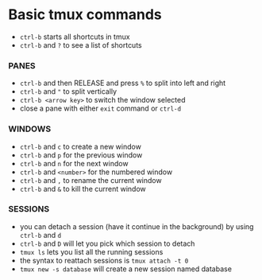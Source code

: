 # Basic tmux commands

- `ctrl-b` starts all shortcuts in tmux
- `ctrl-b` and `?` to see a list of shortcuts
### PANES
- `ctrl-b` and then RELEASE and press `%` to split into left and right
- `ctrl-b` and `"` to split vertically
- `ctrl-b <arrow key>` to switch the window selected
- close a pane with either `exit` command or `ctrl-d`

### WINDOWS
- `ctrl-b` and `c` to create a new window
- `ctrl-b` and `p` for the previous window
- `ctrl-b` and `n` for the next window
- `ctrl-b` and `<number>` for the numbered window
- `ctrl-b` and `,` to rename the current window
- `ctrl-b` and `&` to kill the current window
### SESSIONS

- you can detach a session (have it continue in the background) by using `ctrl-b` and `d`
- `ctrl-b` and `D` will let you pick which session to detach
- `tmux ls` lets you list all the running sessions
- the syntax to reattach sessions is `tmux attach -t 0`
- `tmux new -s database` will create a new session named database
